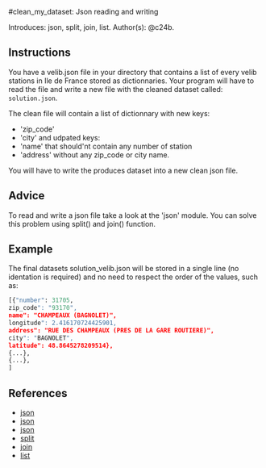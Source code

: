 #clean_my_dataset: Json reading and writing

Introduces: json, split, join, list.
Author(s): @c24b.

## Instructions

You have a velib.json file in your directory that contains a list of every velib stations in Ile de France stored as dictionnaries.
Your program will have to read the file and write a new file with the cleaned dataset called: `solution.json`.

The clean file will contain a list of dictionnary with new keys:
* 'zip_code'
* 'city' 
and udpated keys:
* 'name' that should'nt contain any number of station
* 'address' without any zip_code or city name.

You will have to write the produces dataset into a new clean json file. 

## Advice

To read and write a json file take a look at the 'json' module.
You can solve this problem using split() and join() function.

## Example

The final datasets solution_velib.json will be stored in a single line (no identation is required)
and no need to respect the order of the values, such as:
```python
[{"number": 31705,
zip_code": "93170",
name": "CHAMPEAUX (BAGNOLET)",
longitude": 2.416170724425901,
address": "RUE DES CHAMPEAUX (PRES DE LA GARE ROUTIERE)",
city": "BAGNOLET",
latitude": 48.8645278209514},
{...},
{...},
]
```



## References
 - [json](☛)
 - [json](if(comparisons))
 - [json](https://docs.python.org/3/tutorial/controlflow.html#if-statements)
 - [split](https://docs.python.org/3/library/stdtypes.html#str.split)
 - [join](https://docs.python.org/3/library/stdtypes.html#str.join)
 - [list](https://docs.python.org/3/tutorial/introduction.html#lists)
